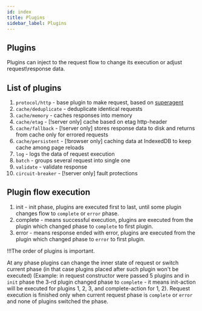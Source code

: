 ```yaml
---
id: index
title: Plugins
sidebar_label: Plugins
---
```

## Plugins
Plugins can inject to the request flow to change its execution or adjust request\response data.

## List of plugins
1. `protocol/http` - base plugin to make request, based on [superagent](https://www.npmjs.com/package/superagent)
1. `cache/deduplicate` - deduplicate identical requests
1. `cache/memory` - caches responses into memory
1. `cache/etag` - [!server only] cache based on etag http-header
1. `cache/fallback` - [!server only] stores response data to disk and returns from cache only for errored requests
1. `cache/persistent` - [!browser only] caching data at IndexedDB to keep cache among page reloads
1. `log` - logs the data of request execution
1. `batch` - groups several request into single one
1. `validate` - validate response
1. `circuit-breaker` - [!server only] fault protections

## Plugin flow execution
1. init - init phase, plugins are executed first to last, until some plugin changes flow to `complete` or `error` phase.
1. complete - means successful execution, plugins are executed from the plugin which changed phase to `complete` to first plugin.
1. error - means response ended with error, plugins are executed from the plugin which changed phase to `error` to first plugin.

!!!The order of plugins is important.

At any phase plugins can change the inner state of request or switch current phase (in that case plugins placed after such plugin won't be executed)
(Example: in request constructor were passed 5 plugins and in `init` phase the 3-rd plugin changed phase to `complete` - it means init-action will be executed for plugins 1, 2, 3, and complete-action for 1, 2).
Request execution is finished only when current request phase is `complete` or `error` and none of plugins switched the phase.

